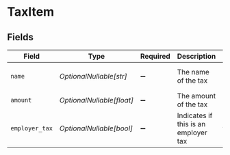 # TaxItem


## Fields

| Field                                | Type                                 | Required                             | Description                          | Example                              |
| ------------------------------------ | ------------------------------------ | ------------------------------------ | ------------------------------------ | ------------------------------------ |
| `name`                               | *OptionalNullable[str]*              | :heavy_minus_sign:                   | The name of the tax                  | Federal Income Tax                   |
| `amount`                             | *OptionalNullable[float]*            | :heavy_minus_sign:                   | The amount of the tax                | 250                                  |
| `employer_tax`                       | *OptionalNullable[bool]*             | :heavy_minus_sign:                   | Indicates if this is an employer tax | true                                 |